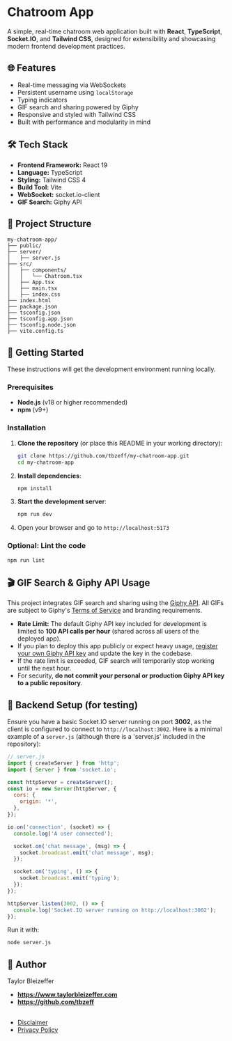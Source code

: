# Chatroom App

A simple, real-time chatroom web application built with **React**, **TypeScript**, **Socket.IO**, and **Tailwind CSS**, designed for extensibility and showcasing modern frontend development practices.

## 🌐 Features

- Real-time messaging via WebSockets
- Persistent username using `localStorage`
- Typing indicators
- GIF search and sharing powered by Giphy
- Responsive and styled with Tailwind CSS
- Built with performance and modularity in mind

## 🛠️ Tech Stack

- **Frontend Framework:** React 19
- **Language:** TypeScript
- **Styling:** Tailwind CSS 4
- **Build Tool:** Vite
- **WebSocket:** socket.io-client
- **GIF Search:** Giphy API

## 📁 Project Structure

```
my-chatroom-app/
├── public/
├── server/
│   ├── server.js
├── src/
│   ├── components/
│   │   └── Chatroom.tsx
│   ├── App.tsx
│   ├── main.tsx
│   ├── index.css
├── index.html
├── package.json
├── tsconfig.json
├── tsconfig.app.json
├── tsconfig.node.json
├── vite.config.ts
```

## 🚀 Getting Started

These instructions will get the development environment running locally.

### Prerequisites

- **Node.js** (v18 or higher recommended)
- **npm** (v9+)

### Installation

1. **Clone the repository** (or place this README in your working directory):

   ```bash
   git clone https://github.com/tbzeff/my-chatroom-app.git
   cd my-chatroom-app
   ```

2. **Install dependencies**:

   ```bash
   npm install
   ```

3. **Start the development server**:

   ```bash
   npm run dev
   ```

4. Open your browser and go to `http://localhost:5173`

### Optional: Lint the code

```bash
npm run lint
```

## 🎬 GIF Search & Giphy API Usage

This project integrates GIF search and sharing using the [Giphy API](https://developers.giphy.com/). All GIFs are subject to Giphy's [Terms of Service](https://support.giphy.com/hc/en-us/articles/360020027752-GIPHY-API-Terms-of-Service) and branding requirements.

- **Rate Limit:** The default Giphy API key included for development is limited to **100 API calls per hour** (shared across all users of the deployed app).
- If you plan to deploy this app publicly or expect heavy usage, [register your own Giphy API key](https://developers.giphy.com/dashboard/) and update the key in the codebase.
- If the rate limit is exceeded, GIF search will temporarily stop working until the next hour.
- For security, **do not commit your personal or production Giphy API key to a public repository**.

## 🧪 Backend Setup (for testing)

Ensure you have a basic Socket.IO server running on port **3002**, as the client is configured to connect to `http://localhost:3002`. Here is a minimal example of a `server.js` (although there is a 'server.js' included in the repository):

```js
// server.js
import { createServer } from 'http';
import { Server } from 'socket.io';

const httpServer = createServer();
const io = new Server(httpServer, {
  cors: {
    origin: '*',
  },
});

io.on('connection', (socket) => {
  console.log('A user connected');

  socket.on('chat message', (msg) => {
    socket.broadcast.emit('chat message', msg);
  });

  socket.on('typing', () => {
    socket.broadcast.emit('typing');
  });
});

httpServer.listen(3002, () => {
  console.log('Socket.IO server running on http://localhost:3002');
});
```

Run it with:

```bash
node server.js
```

## 👤 Author

Taylor Bleizeffer
- **https://www.taylorbleizeffer.com**
- **https://github.com/tbzeff**

##
- [Disclaimer](./DISCLAIMER.md)
- [Privacy Policy](./PRIVACY.md)
